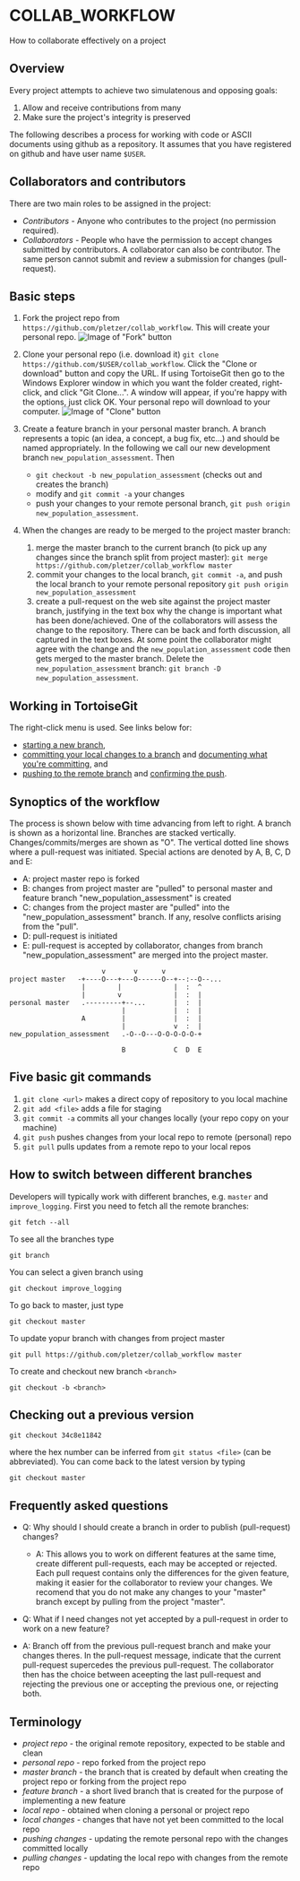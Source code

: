 # COLLAB_WORKFLOW

How to collaborate effectively on a project

## Overview

Every project attempts to achieve two simulatenous and opposing goals:

 1. Allow and receive contributions from many
 2. Make sure the project's integrity is preserved

The following describes a process for working with code or ASCII documents using github as a repository. It assumes that you have registered on github and have user name `$USER`.

## Collaborators and contributors

There are two main roles to be assigned in the project:

 * *Contributors* - Anyone who contributes to the project (no permission required). 
 * *Collaborators* - People who have the permission to accept changes submitted by contributors. A collaborator can also be contributor. The same person cannot submit and review a submission for changes (pull-request).

## Basic steps

 1. Fork the project repo from `https://github.com/pletzer/collab_workflow`. This will create your personal repo.
 ![Image of "Fork" button](fork.png)

 2. Clone your personal repo (i.e. download it) `git clone https://github.com/$USER/collab_workflow`. Click the "Clone or download" button and copy the URL. If using TortoiseGit then go to the Windows Explorer window in which you want the folder created, right-click, and click "Git Clone...". A window will appear, if you're happy with the options, just click OK. Your personal repo will download to your computer.
 ![Image of "Clone" button](clone.png)

 3. Create a feature branch in your personal master branch. A branch represents a topic (an idea, a concept, a bug fix, etc...) and should be named appropriately. In the following we call our new development branch `new_population_assessment`. Then
    * `git checkout -b new_population_assessment` (checks out and creates the branch)
    * modify and `git commit -a` your changes
    * push your changes to your remote personal branch, `git push origin new_population_assessment`. 

 4. When the changes are ready to be merged to the project master branch:
    1. merge the master branch to the current branch (to pick up any changes since the branch split from project master): `git merge https://github.com/pletzer/collab_workflow master`
    2. commit your changes to the local branch, `git commit -a`, and push the local branch to your remote personal repository `git push origin new_population_assessment`
    3. create a pull-request on the web site against the project master branch, justifying in the text box why the change is important what has been done/achieved. One of the collaborators will assess the change to the repository. There can be back and forth discussion, all captured in the text boxes. At some point the collaborator might agree with the change and the `new_population_assessment` code then gets merged to the master branch. Delete the `new_population_assessment` branch: `git branch -D new_population_assessment`.

## Working in TortoiseGit

The right-click menu is used. See links below for:
 * [starting a new branch](https://github.com/SamikDatta/collab_workflow/blob/tortoisegit_images/new_branch.png),
 * [committing your local changes to a branch](https://github.com/SamikDatta/collab_workflow/blob/tortoisegit_images/commit1.png) and [documenting what you're committing](https://github.com/SamikDatta/collab_workflow/blob/tortoisegit_images/commit2.png), and
 * [pushing to the remote branch](https://github.com/SamikDatta/collab_workflow/blob/tortoisegit_images/push1.png) and [confirming the push](https://github.com/SamikDatta/collab_workflow/blob/tortoisegit_images/push2.png).


## Synoptics of the workflow

The process is shown below with time advancing from left to right. A branch is shown as a horizontal line. Branches are stacked vertically. Changes/commits/merges are shown as "O". The vertical dotted line shows where a pull-request was initiated. Special actions are denoted by A, B, C, D and E:
 * A: project master repo is forked
 * B: changes from project master are "pulled" to personal master and feature branch "new_population_assessment" is created
 * C: changes from the project master are "pulled" into the "new_population_assessment" branch. If any, resolve conflicts arising from the "pull". 
 * D: pull-request is initiated
 * E: pull-request is accepted by collaborator, changes from branch "new_population_assessment" are merged into the project master. 

```sequence
                       v       v      v
project master   -+----O---+---O------O--+--:--O--...
                  |        |             |  :  ^
                  |        v             |  :  |
personal master   .---------+--...       |  :  |
                            |            |  :  |
                  A         |            |  :  |
                            |            v  :  |
new_population_assessment   .-O--O---O-O-O-O-O-+
                             
                            B            C  D  E         
```

## Five basic git commands

 1. `git clone <url>` makes a direct copy of repository to you local machine
 2. `git add <file>` adds a file for staging
 3. `git commit -a` commits all your changes locally (your repo copy on your machine)
 4. `git push` pushes changes from your local repo to remote (personal) repo
 5. `git pull` pulls updates from a remote repo to your local repos

## How to switch between different branches

Developers will typically work with different branches, e.g. `master` and `improve_logging`. First you need to fetch all the remote branches:
```
git fetch --all
```
To see all the branches type 
```
git branch
```
You can select a given branch using
```
git checkout improve_logging
```
To go back to master, just type
```
git checkout master
```
To update yopur branch with changes from project master
```
git pull https://github.com/pletzer/collab_workflow master
```
To create and checkout new branch `<branch>`
```
git checkout -b <branch>
```

## Checking out a previous version

```
git checkout 34c8e11842
```
where the hex number can be inferred from `git status <file>` (can be abbreviated).  You can come back to the latest version by typing
```
git checkout master
```

## Frequently asked questions 

 * Q: Why should I should create a branch in order to publish (pull-request) changes? 
   * A: This allows you to work on different features at the same time, create different pull-requests, each may be accepted or rejected. Each pull request contains only the differences for the given feature, making it easier for the collaborator to review your changes. We recomend that you do not make any changes to your "master" branch except by pulling from the project "master". 

 * Q: What if I need changes not yet accepted by a pull-request in order to work on a new feature? 
  * A: Branch off from the previous pull-request branch and make your changes theres. In the pull-request message, indicate that the current pull-request supercedes the previous pull-request. The collaborator then has the choice between aceepting the last pull-request and rejecting the previous one or accepting the previous one, or rejecting both.

## Terminology

 * *project repo* - the original remote repository, expected to be stable and clean
 * *personal repo* - repo forked from the project repo
 * *master branch* - the branch that is created by default when creating the project repo or forking from the project repo
 * *feature branch* - a short lived branch that is created for the purpose of implementing a new feature
 * *local repo* - obtained when cloning a personal or project repo
 * *local changes* - changes that have not yet been committed to the local repo
 * *pushing changes* - updating the remote personal repo with the changes committed locally
 * *pulling changes* - updating the local repo with changes from the remote repo
